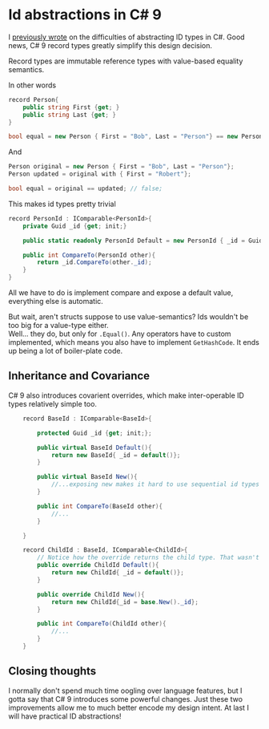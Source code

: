 
# Id abstractions in C# 9

I [previously wrote]() on the difficulties of abstracting ID types in C#. Good news, C# 9 record types greatly simplify this design decision.

Record types are immutable reference types with value-based equality semantics. 

In other words

```cs
record Person{
    public string First {get; }
    public string Last {get; }
}

bool equal = new Person { First = "Bob", Last = "Person"} == new Person {First = "Bob", Last = "Person"}; // true

```

And 

```cs 
Person original = new Person { First = "Bob", Last = "Person"};
Person updated = original with { First = "Robert"};

bool equal = original == updated; // false;
```

This makes id types pretty trivial

```cs
record PersonId : IComparable<PersonId>{
    private Guid _id {get; init;}

    public static readonly PersonId Default = new PersonId { _id = Guid.Empty };

    public int CompareTo(PersonId other){
        return _id.CompareTo(other._id);
    }
}
```

All we have to do is implement compare and expose a default value, everything else is automatic.

But wait, aren't structs suppose to use value-semantics? Ids wouldn't be too big for a value-type either.  
Well... they do, but only for `.Equal()`. Any operators have to custom implemented, which means you also have to implement `GetHashCode`. It ends up being a lot of boiler-plate code.

## Inheritance and Covariance

C# 9 also introduces covarient overrides, which make inter-operable ID types relatively simple too.

```cs
    record BaseId : IComparable<BaseId>{

        protected Guid _id {get; init;};

        public virtual BaseId Default(){
            return new BaseId{ _id = default()};
        }

        public virtual BaseId New(){
            //...exposing new makes it hard to use sequential id types like int, but you may not care
        }

        public int CompareTo(BaseId other){
            //...
        }

    }

    record ChildId : BaseId, IComparable<ChildId>{
        // Notice how the override returns the child type. That wasn't possible in C# 8.
        public override ChildId Default(){
            return new ChildId{ _id = default()};
        }

        public override ChildId New(){
            return new ChildId{_id = base.New()._id};
        }

        public int CompareTo(ChildId other){
            //...
        }
    }
```

## Closing thoughts

I normally don't spend much time oogling over language features, but I gotta say that C# 9 introduces some powerful changes.
Just these two improvements allow me to much better encode my design intent. At last I will have practical ID abstractions!